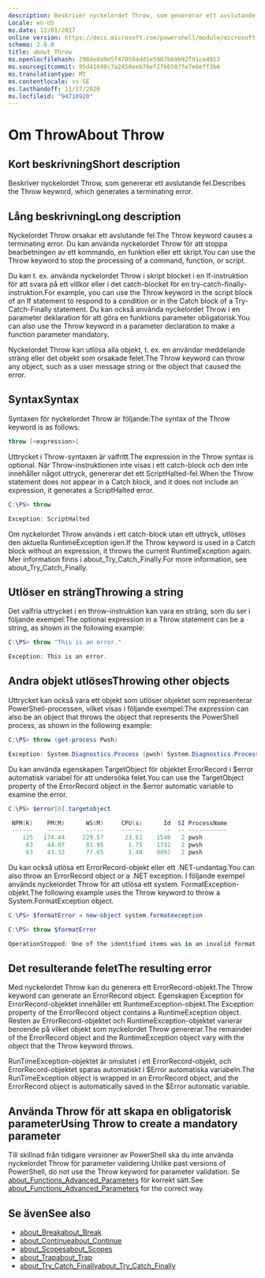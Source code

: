 ```yaml
---
description: Beskriver nyckelordet Throw, som genererar ett avslutande fel.
Locale: en-US
ms.date: 12/01/2017
online version: https://docs.microsoft.com/powershell/module/microsoft.powershell.core/about/about_throw?view=powershell-7&WT.mc_id=ps-gethelp
schema: 2.0.0
title: about_Throw
ms.openlocfilehash: 2984e0a9e5f470594dd1e5987b69b92f91ce4913
ms.sourcegitcommit: 95d41698c7a2450eeb70ef2fb6507fe7e6eff3b6
ms.translationtype: MT
ms.contentlocale: sv-SE
ms.lasthandoff: 11/17/2020
ms.locfileid: "94710920"
---
```

# <a name="about-throw"></a><span data-ttu-id="47bc4-103">Om Throw</span><span class="sxs-lookup"><span data-stu-id="47bc4-103">About Throw</span></span>

## <a name="short-description"></a><span data-ttu-id="47bc4-104">Kort beskrivning</span><span class="sxs-lookup"><span data-stu-id="47bc4-104">Short description</span></span>
<span data-ttu-id="47bc4-105">Beskriver nyckelordet Throw, som genererar ett avslutande fel.</span><span class="sxs-lookup"><span data-stu-id="47bc4-105">Describes the Throw keyword, which generates a terminating error.</span></span>

## <a name="long-description"></a><span data-ttu-id="47bc4-106">Lång beskrivning</span><span class="sxs-lookup"><span data-stu-id="47bc4-106">Long description</span></span>

<span data-ttu-id="47bc4-107">Nyckelordet Throw orsakar ett avslutande fel.</span><span class="sxs-lookup"><span data-stu-id="47bc4-107">The Throw keyword causes a terminating error.</span></span> <span data-ttu-id="47bc4-108">Du kan använda nyckelordet Throw för att stoppa bearbetningen av ett kommando, en funktion eller ett skript.</span><span class="sxs-lookup"><span data-stu-id="47bc4-108">You can use the Throw keyword to stop the processing of a command, function, or script.</span></span>

<span data-ttu-id="47bc4-109">Du kan t. ex. använda nyckelordet Throw i skript blocket i en If-instruktion för att svara på ett villkor eller i det catch-blocket för en try-catch-finally-instruktion.</span><span class="sxs-lookup"><span data-stu-id="47bc4-109">For example, you can use the Throw keyword in the script block of an If statement to respond to a condition or in the Catch block of a Try-Catch-Finally statement.</span></span> <span data-ttu-id="47bc4-110">Du kan också använda nyckelordet Throw i en parameter deklaration för att göra en funktions parameter obligatorisk.</span><span class="sxs-lookup"><span data-stu-id="47bc4-110">You can also use the Throw keyword in a parameter declaration to make a function parameter mandatory.</span></span>

<span data-ttu-id="47bc4-111">Nyckelordet Throw kan utlösa alla objekt, t. ex. en användar meddelande sträng eller det objekt som orsakade felet.</span><span class="sxs-lookup"><span data-stu-id="47bc4-111">The Throw keyword can throw any object, such as a user message string or the object that caused the error.</span></span>

## <a name="syntax"></a><span data-ttu-id="47bc4-112">Syntax</span><span class="sxs-lookup"><span data-stu-id="47bc4-112">Syntax</span></span>

<span data-ttu-id="47bc4-113">Syntaxen för nyckelordet Throw är följande:</span><span class="sxs-lookup"><span data-stu-id="47bc4-113">The syntax of the Throw keyword is as follows:</span></span>

```powershell
throw [<expression>]
```

<span data-ttu-id="47bc4-114">Uttrycket i Throw-syntaxen är valfritt.</span><span class="sxs-lookup"><span data-stu-id="47bc4-114">The expression in the Throw syntax is optional.</span></span> <span data-ttu-id="47bc4-115">När Throw-instruktionen inte visas i ett catch-block och den inte innehåller något uttryck, genererar det ett ScriptHalted-fel.</span><span class="sxs-lookup"><span data-stu-id="47bc4-115">When the Throw statement does not appear in a Catch block, and it does not include an expression, it generates a ScriptHalted error.</span></span>

```powershell
C:\PS> throw

Exception: ScriptHalted
```

<span data-ttu-id="47bc4-116">Om nyckelordet Throw används i ett catch-block utan ett uttryck, utlöses den aktuella RuntimeException igen.</span><span class="sxs-lookup"><span data-stu-id="47bc4-116">If the Throw keyword is used in a Catch block without an expression, it throws the current RuntimeException again.</span></span> <span data-ttu-id="47bc4-117">Mer information finns i about_Try_Catch_Finally.</span><span class="sxs-lookup"><span data-stu-id="47bc4-117">For more information, see about_Try_Catch_Finally.</span></span>

## <a name="throwing-a-string"></a><span data-ttu-id="47bc4-118">Utlöser en sträng</span><span class="sxs-lookup"><span data-stu-id="47bc4-118">Throwing a string</span></span>

<span data-ttu-id="47bc4-119">Det valfria uttrycket i en throw-instruktion kan vara en sträng, som du ser i följande exempel:</span><span class="sxs-lookup"><span data-stu-id="47bc4-119">The optional expression in a Throw statement can be a string, as shown in the following example:</span></span>

```powershell
C:\PS> throw "This is an error."

Exception: This is an error.
```

## <a name="throwing-other-objects"></a><span data-ttu-id="47bc4-120">Andra objekt utlöses</span><span class="sxs-lookup"><span data-stu-id="47bc4-120">Throwing other objects</span></span>

<span data-ttu-id="47bc4-121">Uttrycket kan också vara ett objekt som utlöser objektet som representerar PowerShell-processen, vilket visas i följande exempel:</span><span class="sxs-lookup"><span data-stu-id="47bc4-121">The expression can also be an object that throws the object that represents the PowerShell process, as shown in the following example:</span></span>

```powershell
C:\PS> throw (get-process Pwsh)

Exception: System.Diagnostics.Process (pwsh) System.Diagnostics.Process (pwsh) System.Diagnostics.Process (pwsh)
```

<span data-ttu-id="47bc4-122">Du kan använda egenskapen TargetObject för objektet ErrorRecord i $error automatisk variabel för att undersöka felet.</span><span class="sxs-lookup"><span data-stu-id="47bc4-122">You can use the TargetObject property of the ErrorRecord object in the $error automatic variable to examine the error.</span></span>

```powershell
C:\PS> $error[0].targetobject

 NPM(K)    PM(M)      WS(M)     CPU(s)      Id  SI ProcessName
 ------    -----      -----     ------      --  -- -----------
    125   174.44     229.57      23.61    1548   2 pwsh
     63    44.07      81.95       1.75    1732   2 pwsh
     63    43.32      77.65       1.48    9092   2 pwsh
```

<span data-ttu-id="47bc4-123">Du kan också utlösa ett ErrorRecord-objekt eller ett .NET-undantag.</span><span class="sxs-lookup"><span data-stu-id="47bc4-123">You can also throw an ErrorRecord object or a .NET exception.</span></span> <span data-ttu-id="47bc4-124">I följande exempel används nyckelordet Throw för att utlösa ett system. FormatException-objekt.</span><span class="sxs-lookup"><span data-stu-id="47bc4-124">The following example uses the Throw keyword to throw a System.FormatException object.</span></span>

```powershell
C:\PS> $formatError = new-object system.formatexception

C:\PS> throw $formatError

OperationStopped: One of the identified items was in an invalid format.
```

## <a name="the-resulting-error"></a><span data-ttu-id="47bc4-125">Det resulterande felet</span><span class="sxs-lookup"><span data-stu-id="47bc4-125">The resulting error</span></span>

<span data-ttu-id="47bc4-126">Med nyckelordet Throw kan du generera ett ErrorRecord-objekt.</span><span class="sxs-lookup"><span data-stu-id="47bc4-126">The Throw keyword can generate an ErrorRecord object.</span></span> <span data-ttu-id="47bc4-127">Egenskapen Exception för ErrorRecord-objektet innehåller ett RuntimeException-objekt.</span><span class="sxs-lookup"><span data-stu-id="47bc4-127">The Exception property of the ErrorRecord object contains a RuntimeException object.</span></span> <span data-ttu-id="47bc4-128">Resten av ErrorRecord-objektet och RuntimeException-objektet varierar beroende på vilket objekt som nyckelordet Throw genererar.</span><span class="sxs-lookup"><span data-stu-id="47bc4-128">The remainder of the ErrorRecord object and the RuntimeException object vary with the object that the Throw keyword throws.</span></span>

<span data-ttu-id="47bc4-129">RunTimeException-objektet är omslutet i ett ErrorRecord-objekt, och ErrorRecord-objektet sparas automatiskt i $Error automatiska variabeln.</span><span class="sxs-lookup"><span data-stu-id="47bc4-129">The RunTimeException object is wrapped in an ErrorRecord object, and the ErrorRecord object is automatically saved in the $Error automatic variable.</span></span>

## <a name="using-throw-to-create-a-mandatory-parameter"></a><span data-ttu-id="47bc4-130">Använda Throw för att skapa en obligatorisk parameter</span><span class="sxs-lookup"><span data-stu-id="47bc4-130">Using Throw to create a mandatory parameter</span></span>

<span data-ttu-id="47bc4-131">Till skillnad från tidigare versioner av PowerShell ska du inte använda nyckelordet Throw för parameter validering.</span><span class="sxs-lookup"><span data-stu-id="47bc4-131">Unlike past versions of PowerShell, do not use the Throw keyword for parameter validation.</span></span> <span data-ttu-id="47bc4-132">Se [about_Functions_Advanced_Parameters](about_Functions_Advanced_Parameters.md) för korrekt sätt.</span><span class="sxs-lookup"><span data-stu-id="47bc4-132">See [about_Functions_Advanced_Parameters](about_Functions_Advanced_Parameters.md) for the correct way.</span></span>

## <a name="see-also"></a><span data-ttu-id="47bc4-133">Se även</span><span class="sxs-lookup"><span data-stu-id="47bc4-133">See also</span></span>

- [<span data-ttu-id="47bc4-134">about_Break</span><span class="sxs-lookup"><span data-stu-id="47bc4-134">about_Break</span></span>](about_Break.md)
- [<span data-ttu-id="47bc4-135">about_Continue</span><span class="sxs-lookup"><span data-stu-id="47bc4-135">about_Continue</span></span>](about_Continue.md)
- [<span data-ttu-id="47bc4-136">about_Scopes</span><span class="sxs-lookup"><span data-stu-id="47bc4-136">about_Scopes</span></span>](about_Scopes.md)
- [<span data-ttu-id="47bc4-137">about_Trap</span><span class="sxs-lookup"><span data-stu-id="47bc4-137">about_Trap</span></span>](about_Trap.md)
- [<span data-ttu-id="47bc4-138">about_Try_Catch_Finally</span><span class="sxs-lookup"><span data-stu-id="47bc4-138">about_Try_Catch_Finally</span></span>](about_Try_Catch_Finally.md)
